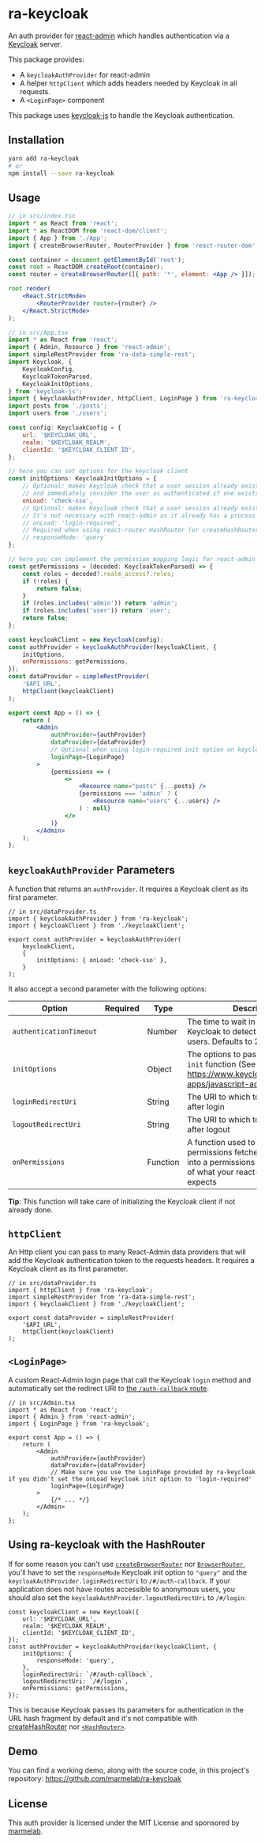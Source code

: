 # ra-keycloak

An auth provider for [react-admin](https://github.com/marmelab/react-admin) which handles authentication via a [Keycloak](https://www.keycloak.org/guides) server.

This package provides:

-   A `keycloakAuthProvider` for react-admin
-   A helper `httpClient` which adds headers needed by Keycloak in all requests.
-   A `<LoginPage>` component

This package uses [keycloak-js](https://www.npmjs.com/package/keycloak-js) to handle the Keycloak authentication.

## Installation

```sh
yarn add ra-keycloak
# or
npm install --save ra-keycloak
```

## Usage

```jsx
// in src/index.tsx
import * as React from 'react';
import * as ReactDOM from 'react-dom/client';
import { App } from './App';
import { createBrowserRouter, RouterProvider } from 'react-router-dom';

const container = document.getElementById('root');
const root = ReactDOM.createRoot(container);
const router = createBrowserRouter([{ path: '*', element: <App /> }]);

root.render(
    <React.StrictMode>
        <RouterProvider router={router} />
    </React.StrictMode>
);

// in src/App.tsx
import * as React from 'react';
import { Admin, Resource } from 'react-admin';
import simpleRestProvider from 'ra-data-simple-rest';
import Keycloak, {
    KeycloakConfig,
    KeycloakTokenParsed,
    KeycloakInitOptions,
} from 'keycloak-js';
import { keycloakAuthProvider, httpClient, LoginPage } from 'ra-keycloak';
import posts from './posts';
import users from './users';

const config: KeycloakConfig = {
    url: '$KEYCLOAK_URL',
    realm: '$KEYCLOAK_REALM',
    clientId: '$KEYCLOAK_CLIENT_ID',
};

// here you can set options for the keycloak client
const initOptions: KeycloakInitOptions = {
    // Optional: makes Keycloak check that a user session already exists when it initializes
    // and immediately consider the user as authenticated if one exists.
    onLoad: 'check-sso',
    // Optional: makes Keycloak check that a user session already exists when it initializes and redirect them to the Keycloak login page if not.
    // It's not necessary with react-admin as it already has a process for that (authProvider.checkAuth)
    // onLoad: 'login-required',
    // Required when using react-router HashRouter (or createHashRouter)
    // responseMode: 'query'
};

// here you can implement the permission mapping logic for react-admin
const getPermissions = (decoded: KeycloakTokenParsed) => {
    const roles = decoded?.realm_access?.roles;
    if (!roles) {
        return false;
    }
    if (roles.includes('admin')) return 'admin';
    if (roles.includes('user')) return 'user';
    return false;
};

const keycloakClient = new Keycloak(config);
const authProvider = keycloakAuthProvider(keycloakClient, {
    initOptions,
    onPermissions: getPermissions,
});
const dataProvider = simpleRestProvider(
    '$API_URL',
    httpClient(keycloakClient)
);

export const App = () => {
    return (
        <Admin
            authProvider={authProvider}
            dataProvider={dataProvider}
            // Optional when using login-required init option on keycloak
            loginPage={LoginPage}
        >
            {permissions => (
                <>
                    <Resource name="posts" {...posts} />
                    {permissions === 'admin' ? (
                        <Resource name="users" {...users} />
                    ) : null}
                </>
            )}
        </Admin>
    );
};
```

## `keycloakAuthProvider` Parameters

A function that returns an `authProvider`. It requires a Keycloak client as its first parameter.

```tsx
// in src/dataProvider.ts
import { keycloakAuthProvider } from 'ra-keycloak';
import { keycloakClient } from './keycloakClient';

export const authProvider = keycloakAuthProvider(
    keycloakClient,
    {
        initOptions: { onLoad: 'check-sso' },
    }
);
```

It also accept a second parameter with the following options:

| Option                  | Required | Type     | Description |
|-------------------------|----------|----------|-------------|
| `authenticationTimeout` |          | Number   | The time to wait in milliseconds for Keycloak to detect authenticated users. Defaults to 2 seconds. |
| `initOptions`           |          | Object   | The options to pass to the Keycloak `init` function (See https://www.keycloak.org/securing-apps/javascript-adapter#_methods)  |
| `loginRedirectUri`      |          | String   | The URI to which to redirect users after login |
| `logoutRedirectUri`     |          | String   | The URI to which to redirect users after logout |
| `onPermissions`         |          | Function | A function used to transform the permissions fetched from Keycloak into a permissions object in the form of what your react-admin app expects |

**Tip**: This function will take care of initializing the Keycloak client if not already done.

## `httpClient`

An Http client you can pass to many React-Admin data providers that will add the Keycloak authentication token to the requests headers. It requires a Keycloak client as its first parameter.

```tsx
// in src/dataProvider.ts
import { httpClient } from 'ra-keycloak';
import simpleRestProvider from 'ra-data-simple-rest';
import { keycloakClient } from './keycloakClient';

export const dataProvider = simpleRestProvider(
    '$API_URL',
    httpClient(keycloakClient)
);
```

## `<LoginPage>`

A custom React-Admin login page that call the Keycloak `login` method and automatically set the redirect URI to [the `/auth-callback` route](https://marmelab.com/react-admin/Authentication.html#using-external-authentication-providers).

```tsx
// in src/Admin.tsx
import * as React from 'react';
import { Admin } from 'react-admin';
import { LoginPage } from 'ra-keycloak';

export const App = () => {
    return (
        <Admin
            authProvider={authProvider}
            dataProvider={dataProvider}
            // Make sure you use the LoginPage provided by ra-keycloak if you didn't set the onLoad keycloak init option to 'login-required'
            loginPage={LoginPage}
        >
            {/* ... */}
        </Admin>
    );
};
```

## Using ra-keycloak with the HashRouter

If for some reason you can't use [`createBrowserRouter`](https://reactrouter.com/en/main/routers/create-browser-router) nor [`BrowserRouter`](https://reactrouter.com/en/main/router-components/browser-router), you'll have to set the `responseMode` Keycloak init option to `"query"` and the `keycloakAuthProvider.loginRedirectUri` to `/#/auth-callback`. If your application does not have routes accessible to anonymous users, you should also set the `keycloakAuthProvider.logoutRedirectUri` to `/#/login`:

```tsx
const keycloakClient = new Keycloak({
    url: '$KEYCLOAK_URL',
    realm: '$KEYCLOAK_REALM',
    clientId: '$KEYCLOAK_CLIENT_ID',
});
const authProvider = keycloakAuthProvider(keycloakClient, {
    initOptions: {
        responseMode: 'query',
    },
    loginRedirectUri: `/#/auth-callback`,
    logoutRedirectUri: `/#/login`,
    onPermissions: getPermissions,
});
```

This is because Keycloak passes its parameters for authentication in the URL hash fragment by default and it's not compatible with [createHashRouter](https://reactrouter.com/en/main/routers/create-hash-router) nor [`<HashRouter>`](https://reactrouter.com/en/main/router-components/hash-router).

## Demo

You can find a working demo, along with the source code, in this project's repository: https://github.com/marmelab/ra-keycloak

## License

This auth provider is licensed under the MIT License and sponsored by [marmelab](https://marmelab.com).
